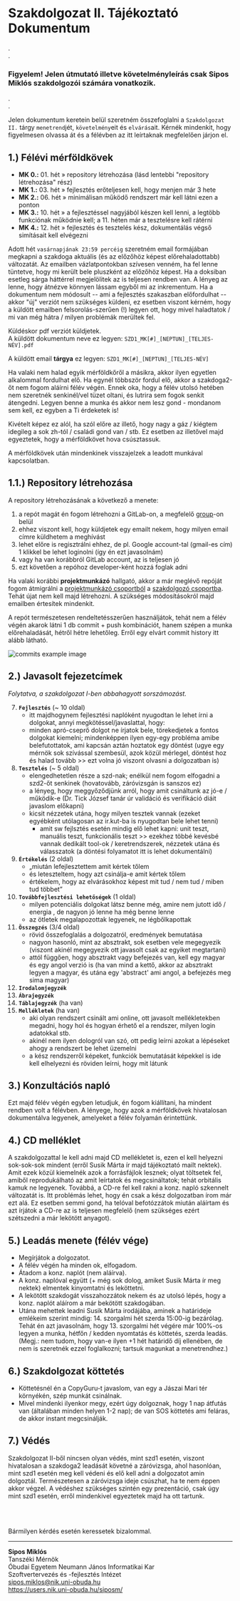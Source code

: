 # Szakdolgozat II. Tájékoztató Dokumentum

.\
.

### Figyelem! Jelen útmutató illetve követelményleírás csak Sipos Miklós szakdolgozói számára vonatkozik.

.\
.

Jelen dokumentum keretein belül szeretném összefoglalni a `Szakdolgozat II.` tárgy `menetrend`jét, `követelmény`eit és `elvárás`ait. Kérnék mindenkit, hogy figyelmesen olvassa át és a félévben az itt leírtaknak megfelelően járjon el.

## 1.) Félévi mérföldkövek
  - **MK 0.:** 01. hét » repository létrehozása (lásd lentebbi "repository létrehozása" rész)
  - **MK 1.:** 03. hét » fejlesztés erőteljesen kell, hogy menjen már 3 hete
  - **MK 2.:** 06. hét » minimálisan működő rendszert már kell látni ezen a ponton
  - **MK 3.:** 10. hét » a fejlesztéssel nagyjából készen kell lenni, a legtöbb funkciónak működnie kell; a 11. héten már a tesztelésre kell rátérni
  - **MK 4.:** 12. hét » fejlesztés és tesztelés kész, dokumentálás végső simításait kell elvégezni

Adott hét `vasárnapjának 23:59 percéig` szeretném email formájában megkapni a szakdoga aktuális (és az előzőhöz képest előrehaladottabb) változatát. Az emailben vázlatpontokban szívesen venném, ha fel lenne tüntetve, hogy mi került bele pluszként az előzőhöz képest. Ha a doksiban esetleg sárga háttérrel megjelölitek az is teljesen rendben van. A lényeg az lenne, hogy átnézve könnyen lássam egyből mi az inkrementum. Ha a dokumentum nem módosult -- ami a fejlesztés szakaszban előfordulhat -- akkor "új" verziót nem szükséges küldeni, ez esetben viszont kérném, hogy a küldött emailben felsorolás-szerűen (!) legyen ott, hogy mivel haladtatok / mi van még hátra / milyen problémák merültek fel.

Küldéskor pdf verziót küldjetek.\
A küldött dokumentum neve ez legyen: `SZD1_MK[#]_[NEPTUN]_[TELJES-NÉV].pdf`

A küldött email **tárgya** ez legyen: `SZD1_MK[#]_[NEPTUN]_[TELJES-NÉV]`

Ha valaki nem halad egyik mérföldkőről a másikra, akkor ilyen egyetlen alkalommal fordulhat elő. Ha egynél többször fordul elő, akkor a szakdoga2-őt nem fogom aláírni félév végén. Ennek oka, hogy a félév utolsó hetében nem szeretnék senkinél/vel tüzet oltani, és lutrira sem fogok senkit átengedni. Legyen benne a munka és akkor nem lesz gond - mondanom sem kell, ez egyben a Ti érdeketek is!

Kivételt képez ez alól, ha szól előre az illető, hogy nagy a gáz / kiégtem idegileg a sok zh-tól / családi gond van / stb. Ez esetben az illetővel majd egyeztetek, hogy a mérföldkövet hova csúsztassuk.

A mérföldkövek után mindenkinek visszajelzek a leadott munkával kapcsolatban.

## 1.1.) Repository létrehozása
A repository létrehozásának a következő a menete:
1. a repót magát én fogom létrehozni a GitLab-on, a megfelelő [group](https://gitlab.com/szakdolgozok-siposm)-on belül
  1. ehhez viszont kell, hogy küldjetek egy emailt nekem, hogy milyen email címre küldhetem a meghívást
  1. lehet előre is regisztrálni ehhez, de pl. Google account-tal (gmail-es cím) 1 klikkel be lehet loginolni (így én ezt javasolnám)
  1. vagy ha van korábbról GitLab account, az is teljesen jó
1. ezt követően a repóhoz developer-ként hozzá foglak adni

Ha valaki korábbi **projektmunkázó** hallgató, akkor a már meglévő repóját fogom átmigrálni a [projektmunkázó csoportból](https://gitlab.com/projektmunkazok-siposm) a [szakdolgozó csoportba](https://gitlab.com/szakdolgozok-siposm). Tehát újat nem kell majd létrehozni. A szükséges módosításokról majd emailben értesítek mindenkit.

A repót természetesen rendeltetésszerűen használjátok, tehát nem a félév végén akarok látni 1 db commit + push kombinációt, hanem szépen a munka előrehaladását, hétről hétre lehetőleg. Erről egy elvárt commit history itt alább látható.

![commits example image](commits-example.jpg)

## 2.) Javasolt fejezetcímek

*Folytatva, a szakdolgozat I-ben abbahagyott sorszámozást.*

7. **`Fejlesztés`** (~ 10 oldal)
    - itt majdhogynem fejlesztési naplóként nyugodtan le lehet írni a dolgokat, annyi megkötéssel/javaslattal, hogy:
    - minden apró-cseprő dolgot ne írjatok bele, törekedjetek a fontos dolgokat kiemelni; mindenképpen ilyen egy-egy probléma amibe belefutottatok, ami kapcsán aztán hoztatok egy döntést (ugye egy mérnök sok szívással szembesül, azok közül mérlegel, döntést hoz és halad tovább >> ezt volna jó viszont olvasni a dolgozatban is)
8. **`Tesztelés`** (~ 5 oldal)
    - elengedhetetlen része a szd-nak; enélkül nem fogom elfogadni a szd2-őt senkinek (hovatovább, záróvizsgán is sanszos ez)
    - a lényeg, hogy meggyőződjünk arról, hogy amit csináltunk az jó-e / működik-e (Dr. Tick József tanár úr validáció és verifikáció diáit javaslom előkapni)
    - kicsit nézzetek utána, hogy milyen tesztek vannak (ezeket egyébként utólagosan az ir.kut-ba is nyugodtan bele lehet tenni)
      - amit sw fejlsztés esetén mindig elő lehet kapni: unit teszt, manuális teszt, funkcionális teszt >> ezekhez többé kevésbé vannak dedikált tool-ok / keretrendszerek, nézzetek utána és válasszatok (a döntési folyamatot itt is lehet dokumentálni)
9. **`Értékelés`** (2 oldal)
    - „miután lefejlesztettem amit kértek tőlem
    - és leteszteltem, hogy azt csinálja-e amit kértek tőlem
    - értékelem, hogy az elvárásokhoz képest mit tud / nem tud / miben tud többet”
10. **`Továbbfejlesztési lehetőségek`** (1 oldal)
    - milyen potenciális dolgokat látsz benne még, amire nem jutott idő / energia , de nagyon jó lenne ha még benne lenne
    - az ötletek megalapozottak legyenek, ne légbőlkapottak
11. **`Összegzés`** (3/4 oldal)
    - rövid összefoglalás a dolgozatról, eredmények bemutatása
    - nagyon hasonló, mint az absztrakt, sok esetben vele megegyezik (viszont akinél megegyezik ott javasolt csak az egyiket megtartani)
    - attól függően, hogy absztrakt vagy befejezés van, kell egy magyar és egy angol verzió is (ha van mind a kettő, akkor az absztrakt legyen a magyar, és utána egy 'abstract' ami angol, a befejezés meg sima magyar)
12. **`Irodalomjegyzék`**
13. **`Ábrajegyzék`**
14. **`Táblajegyzék`** (ha van)
15. **`Mellékletek`** (ha van)
    - aki olyan rendszert csinált ami online, ott javasolt mellékletekben megadni, hogy hol és hogyan érhető el a rendszer, milyen login adatokkal stb.
    - akinél nem ilyen dologról van szó, ott pedig leírni azokat a lépéseket ahogy a rendszert be lehet üzemelni
    - a kész rendszerről képeket, funkciók bemutatását képekkel is ide kell elhelyezni és röviden leírni, hogy mit látunk 

## 3.) Konzultációs napló
Ezt majd félév végén egyben letudjuk, én fogom kiállítani, ha mindent rendben volt a félévben. A lényege, hogy azok a mérföldkövek hivatalosan dokumentálva legyenek, amelyeket a félév folyamán érintettünk.

## 4.) CD melléklet
A szakdolgozattal le kell adni majd CD mellékletet is, ezen el kell helyezni sok-sok-sok mindent (erről Susik Márta ír majd tájékoztató mailt nektek). Amit ezek közül kiemelnék azok a forrásfájlok lesznek; olyat töltsetek fel, amiből reprodukálható az amit leírtatok és megcsináltatok; tehát orbitális kamuk ne legyenek. Továbbá, a CD-re fel kell rakni a konz. napló szkennelt változatát is. Itt problémás lehet, hogy én csak a kész dolgozatban írom már ezt alá. Ez esetben semmi gond, ha telóval befotózzátok miután aláírtam és azt írjátok a CD-re az is teljesen megfelelő (nem szükséges ezért szétszedni a már lekötött anyagot).

## 5.) Leadás menete (félév vége)
  - Megírjátok a dolgozatot.
  - A félév végén ha minden ok, elfogadom.
  - Átadom a konz. naplót (nem aláírva).
  - A konz. naplóval együtt (+ még sok dolog, amiket Susik Márta ír meg nektek) elmentek kinyomtatni és leköttetni.
  - A lekötött szakdogát visszahozzátok nekem és az utolsó lépés, hogy a konz. naplót aláírom a már bekötött szakdogában.
  - Utána mehettek leadni Susik Márta irodájába, aminek a határideje emlékeim szerint mindig: 14. szorgalmi hét szerda 15:00-ig bezárólag. Tehát én azt javasolnám, hogy 13. szorgalmi hét végére már 100%-os legyen a munka, hétfőn / kedden nyomtatás és köttetés, szerda leadás. (Megj.: nem tudom, hogy van-e ilyen +1 hét határidő díj ellenében, de nem is szeretnék ezzel foglalkozni; tartsuk magunkat a menetrendhez.)

## 6.) Szakdolgozat köttetés
  - Köttetésnél én a CopyGuru-t javaslom, van egy a Jászai Mari tér környékén, szép munkát csinálnak.
  - Mivel mindenki ilyenkor megy, ezért úgy dolgoznak, hogy 1 nap átfutás van (általában minden helyen 1-2 nap); de van SOS köttetés ami feláras, de akkor instant megcsinálják. 

## 7.) Védés
Szakdolgozat II-ből nincsen olyan védés, mint szd1 esetén, viszont hivatalosan a szakdoga2 leadását követné a záróvizsga, ahol hasonlóan, mint szd1 esetén meg kell védeni és elő kell adni a dolgozatot amin dolgoztál. Természetesen a záróvizsga ideje csúszhat, ha te nem éppen akkor végzel. A védéshez szükséges szintén egy prezentáció, csak úgy mint szd1 esetén, erről mindenkivel egyeztetek majd ha ott tartunk.

<br><br>

Bármilyen kérdés esetén keressetek bizalommal.

---

**Sipos Miklós**\
Tanszéki Mérnök\
Óbudai Egyetem Neumann János Informatikai Kar\
Szoftvertervezés és -fejlesztés Intézet\
sipos.miklos@nik.uni-obuda.hu\
https://users.nik.uni-obuda.hu/siposm/